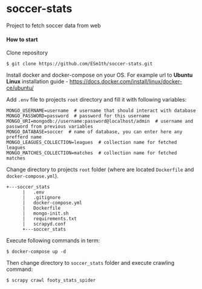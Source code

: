 # soccer-stats
Project to fetch soccer data from web

#### How to start
Clone repository
```
$ git clone https://github.com/ESm1th/soccer-stats.git
```

Install docker and docker-compose on your OS. For example url to **Ubuntu Linux** installation guide - https://docs.docker.com/install/linux/docker-ce/ubuntu/

Add `.env` file to projects `root` directory and fill it with following variables:
```
MONGO_USERNAME=username  # username that should interact with database
MONGO_PASSWORD=password  # password for this username
MONGO_URI=mongodb://username:password@localhost/admin  # username and password from previous variables
MONGO_DATABASE=soccer  # name of database, you can enter here any prefferd name
MONGO_LEAGUES_COLLECTION=leagues  # collection name for fetched leagues
MONGO_MATCHES_COLLECTION=matches  # collection name for fetched matches
```
Change directory to projects `root` folder (where are located `Dockerfile` and `docker-compose.yml`).
```
+---soccer_stats
      |   .env
      |   .gitignore
      |   docker-compose.yml
      |   Dockerfile
      |   mongo-init.sh
      |   requirements.txt
      |   scrapyd.conf
      +---soccer_stats
```
Execute following commands in term:

```
$ docker-compose up -d
```
Then change directory to `soccer_stats` folder and execute crawling command:
```
$ scrapy crawl footy_stats_spider
```
